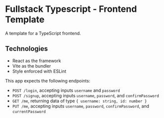 # Fullstack Typescript - Frontend Template

A template for a TypeScript frontend.

## Technologies

- React as the framework
- Vite as the bundler
- Style enforced with ESLint

This app expects the following endpoints:

- `POST /login`, accepting inputs `username` and `password`
- `POST /signup`, accepting inputs `username`, `password`, and `confirmPassword`
- `GET /me`, returning data of type `{ username: string, id: number }`
- `PUT /me`, accepting inputs `username`, `password`, `confirmPassword`, and `currentPassword`
